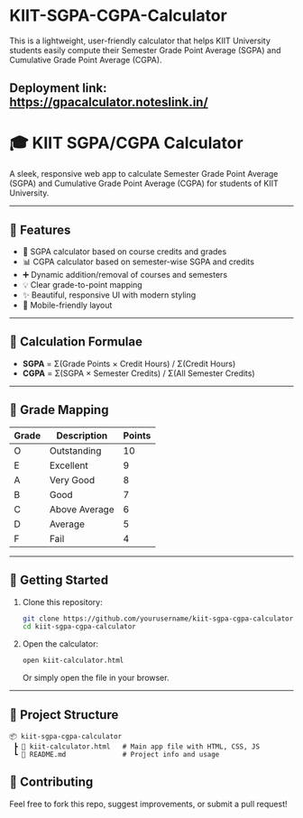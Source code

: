 # KIIT-SGPA-CGPA-Calculator
This is a lightweight, user-friendly calculator that helps KIIT University students easily compute their Semester Grade Point Average (SGPA) and Cumulative Grade Point Average (CGPA).

Deployment link: https://gpacalculator.noteslink.in/
---

# 🎓 KIIT SGPA/CGPA Calculator

A sleek, responsive web app to calculate Semester Grade Point Average (SGPA) and Cumulative Grade Point Average (CGPA) for students of KIIT University.

---

## 🔧 Features

* 🎯 SGPA calculator based on course credits and grades
* 📊 CGPA calculator based on semester-wise SGPA and credits
* ➕ Dynamic addition/removal of courses and semesters
* 💡 Clear grade-to-point mapping
* ✨ Beautiful, responsive UI with modern styling
* 📱 Mobile-friendly layout

---

## 📐 Calculation Formulae

* **SGPA** = Σ(Grade Points × Credit Hours) / Σ(Credit Hours)
* **CGPA** = Σ(SGPA × Semester Credits) / Σ(All Semester Credits)

---

## 🧪 Grade Mapping

| Grade | Description   | Points |
| ----- | ------------- | ------ |
| O     | Outstanding   | 10     |
| E     | Excellent     | 9      |
| A     | Very Good     | 8      |
| B     | Good          | 7      |
| C     | Above Average | 6      |
| D     | Average       | 5      |
| F     | Fail          | 4      |

---

## 🚀 Getting Started

1. Clone this repository:

   ```bash
   git clone https://github.com/yourusername/kiit-sgpa-cgpa-calculator.git
   cd kiit-sgpa-cgpa-calculator
   ```

2. Open the calculator:

   ```bash
   open kiit-calculator.html
   ```

   Or simply open the file in your browser.

---

## 📁 Project Structure

```
📦 kiit-sgpa-cgpa-calculator
 ┣ 📄 kiit-calculator.html   # Main app file with HTML, CSS, JS
 ┗ 📄 README.md              # Project info and usage
```


## 🙌 Contributing

Feel free to fork this repo, suggest improvements, or submit a pull request!
